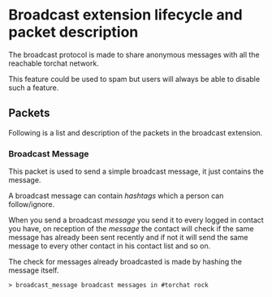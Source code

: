 Broadcast extension lifecycle and packet description
====================================================
The broadcast protocol is made to share anonymous messages with all the reachable torchat
network.

This feature could be used to spam but users will always be able to disable such a feature.

Packets
-------
Following is a list and description of the packets in the broadcast extension.

### Broadcast Message

This packet is used to send a simple broadcast message, it just contains the message.

A broadcast message can contain *hashtags* which a person can follow/ignore.

When you send a broadcast *message* you send it to every logged in contact you have, on reception
of the *message* the contact will check if the same message has already been sent recently and if
not it will send the same message to every other contact in his contact list and so on.

The check for messages already broadcasted is made by hashing the message itself.

```
> broadcast_message broadcast messages in #torchat rock
```
